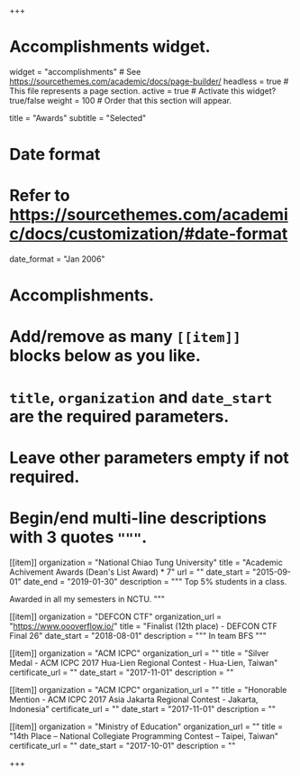+++
# Accomplishments widget.
widget = "accomplishments"  # See https://sourcethemes.com/academic/docs/page-builder/
headless = true  # This file represents a page section.
active = true  # Activate this widget? true/false
weight = 100  # Order that this section will appear.

title = "Awards"
subtitle = "Selected"

# Date format
#   Refer to https://sourcethemes.com/academic/docs/customization/#date-format
date_format = "Jan 2006"

# Accomplishments.
#   Add/remove as many `[[item]]` blocks below as you like.
#   `title`, `organization` and `date_start` are the required parameters.
#   Leave other parameters empty if not required.
#   Begin/end multi-line descriptions with 3 quotes `"""`.

[[item]]
  organization = "National Chiao Tung University"
  title = "Academic Achivement Awards (Dean's List Award) * 7"
  url = ""
  date_start = "2015-09-01"
  date_end = "2019-01-30"
  description = """
  Top 5% students in a class.

  Awarded in all my semesters in NCTU.
  """

[[item]]
  organization = "DEFCON CTF"
  organization_url = "https://www.oooverflow.io/"
  title = "Finalist (12th place) - DEFCON CTF Final 26"
  date_start = "2018-08-01"
  description = """
  In team BFS
  """

[[item]]
  organization = "ACM ICPC"
  organization_url = ""
  title = "Silver Medal - ACM ICPC 2017 Hua-Lien Regional Contest - Hua-Lien, Taiwan"
  certificate_url = ""
  date_start = "2017-11-01"
  description = ""

[[item]]
  organization = "ACM ICPC"
  organization_url = ""
  title = "Honorable Mention - ACM ICPC 2017 Asia Jakarta Regional Contest - Jakarta, Indonesia"
  certificate_url = ""
  date_start = "2017-11-01"
  description = ""

[[item]]
  organization = "Ministry of Education"
  organization_url = ""
  title = "14th Place – National Collegiate Programming Contest – Taipei, Taiwan"
  certificate_url = ""
  date_start = "2017-10-01"
  description = ""

+++
